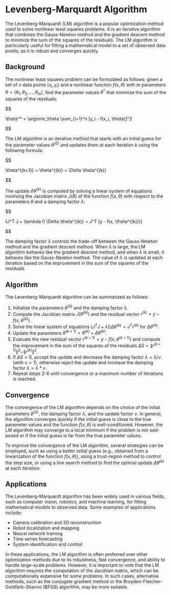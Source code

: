 # Levenberg-Marquardt Algorithm

The Levenberg-Marquardt (LM) algorithm is a popular optimization method used to solve nonlinear least squares problems. It is an iterative algorithm that combines the Gauss-Newton method and the gradient descent method to minimize the sum of the squares of the residuals. The LM algorithm is particularly useful for fitting a mathematical model to a set of observed data points, as it is robust and converges quickly.

## Background

The nonlinear least squares problem can be formulated as follows: given a set of $n$ data points $(x_i, y_i)$ and a nonlinear function $f(x, \theta)$ with $m$ parameters $\theta = (\theta_1, \theta_2, \ldots, \theta_m)$, find the parameter values $\theta^*$ that minimize the sum of the squares of the residuals:


$$

\theta^* = \arg\min_\theta \sum_{i=1}^n [y_i - f(x_i, \theta)]^2

$$


The LM algorithm is an iterative method that starts with an initial guess for the parameter values $\theta^{(0)}$ and updates them at each iteration $k$ using the following formula:


$$

\theta^{(k+1)} = \theta^{(k)} + \Delta \theta^{(k)}

$$


The update $\Delta \theta^{(k)}$ is computed by solving a linear system of equations involving the Jacobian matrix $J(\theta)$ of the function $f(x, \theta)$ with respect to the parameters $\theta$ and a damping factor $\lambda$:


$$

(J^T J + \lambda I) \Delta \theta^{(k)} = J^T [y - f(x, \theta^{(k)})]

$$


The damping factor $\lambda$ controls the trade-off between the Gauss-Newton method and the gradient descent method. When $\lambda$ is large, the LM algorithm behaves like the gradient descent method, and when $\lambda$ is small, it behaves like the Gauss-Newton method. The value of $\lambda$ is updated at each iteration based on the improvement in the sum of the squares of the residuals.

## Algorithm

The Levenberg-Marquardt algorithm can be summarized as follows:

1. Initialize the parameters $\theta^{(0)}$ and the damping factor $\lambda$.
2. Compute the Jacobian matrix $J(\theta^{(k)})$ and the residual vector $r^{(k)} = y - f(x, \theta^{(k)})$.
3. Solve the linear system of equations $(J^T J + \lambda I) \Delta \theta^{(k)} = J^T r^{(k)}$ for $\Delta \theta^{(k)}$.
4. Update the parameters $\theta^{(k+1)} = \theta^{(k)} + \Delta \theta^{(k)}$.
5. Evaluate the new residual vector $r^{(k+1)} = y - f(x, \theta^{(k+1)})$ and compute the improvement in the sum of the squares of the residuals $\Delta S = \|r^{(k+1)}\|^2 - \|r^{(k)}\|^2$.
6. If $\Delta S < 0$, accept the update and decrease the damping factor $\lambda = \lambda / \nu$ (with $\nu > 1$), otherwise reject the update and increase the damping factor $\lambda = \lambda * \nu$.
7. Repeat steps 2-6 until convergence or a maximum number of iterations is reached.

## Convergence

The convergence of the LM algorithm depends on the choice of the initial parameters $\theta^{(0)}$, the damping factor $\lambda$, and the update factor $\nu$. In general, the algorithm converges quickly if the initial guess is close to the true parameter values and the function $f(x, \theta)$ is well-conditioned. However, the LM algorithm may converge to a local minimum if the problem is not well-posed or if the initial guess is far from the true parameter values.

To improve the convergence of the LM algorithm, several strategies can be employed, such as using a better initial guess (e.g., obtained from a linearization of the function $f(x, \theta)$), using a trust-region method to control the step size, or using a line search method to find the optimal update $\Delta \theta^{(k)}$ at each iteration.

## Applications

The Levenberg-Marquardt algorithm has been widely used in various fields, such as computer vision, robotics, and machine learning, for fitting mathematical models to observed data. Some examples of applications include:

- Camera calibration and 3D reconstruction
- Robot localization and mapping
- Neural network training
- Time series forecasting
- System identification and control

In these applications, the LM algorithm is often preferred over other optimization methods due to its robustness, fast convergence, and ability to handle large-scale problems. However, it is important to note that the LM algorithm requires the computation of the Jacobian matrix, which can be computationally expensive for some problems. In such cases, alternative methods, such as the conjugate gradient method or the Broyden-Fletcher-Goldfarb-Shanno (BFGS) algorithm, may be more suitable.
